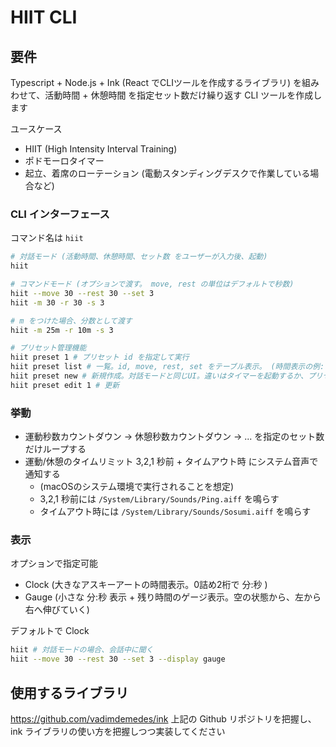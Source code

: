 # HIIT CLI

## 要件

Typescript + Node.js + Ink (React でCLIツールを作成するライブラリ)
を組みわせて、活動時間 + 休憩時間 を指定セット数だけ繰り返す CLI ツールを作成します

ユースケース
- HIIT (High Intensity Interval Training)
- ポドモーロタイマー
- 起立、着席のローテーション (電動スタンディングデスクで作業している場合など)

### CLI インターフェース

コマンド名は `hiit`

```sh
# 対話モード (活動時間、休憩時間、セット数 をユーザーが入力後、起動)
hiit

# コマンドモード (オプションで渡す。 move, rest の単位はデフォルトで秒数)
hiit --move 30 --rest 30 --set 3
hiit -m 30 -r 30 -s 3

# m をつけた場合、分数として渡す
hiit -m 25m -r 10m -s 3

# プリセット管理機能
hiit preset 1 # プリセット id を指定して実行
hiit preset list # 一覧。id, move, rest, set をテーブル表示。 (時間表示の例: 10m00s)
hiit preset new # 新規作成。対話モードと同じUI。違いはタイマーを起動するか、プリセットを作成するか。id は serial
hiit preset edit 1 # 更新
```


### 挙動

- 運動秒数カウントダウン -> 休憩秒数カウントダウン -> ... を指定のセット数だけループする
- 運動/休憩のタイムリミット 3,2,1 秒前 + タイムアウト時 にシステム音声で通知する
  - (macOSのシステム環境で実行されることを想定)
  - 3,2,1 秒前には `/System/Library/Sounds/Ping.aiff` を鳴らす
  - タイムアウト時には `/System/Library/Sounds/Sosumi.aiff` を鳴らす


### 表示

オプションで指定可能
- Clock (大きなアスキーアートの時間表示。0詰め2桁で 分:秒 )
- Gauge (小さな 分:秒 表示 + 残り時間のゲージ表示。空の状態から、左から右へ伸びていく)

デフォルトで Clock

```sh
hiit # 対話モードの場合、会話中に聞く
hiit --move 30 --rest 30 --set 3 --display gauge
```


## 使用するライブラリ

https://github.com/vadimdemedes/ink
上記の Github リポジトリを把握し、 ink ライブラリの使い方を把握しつつ実装してください